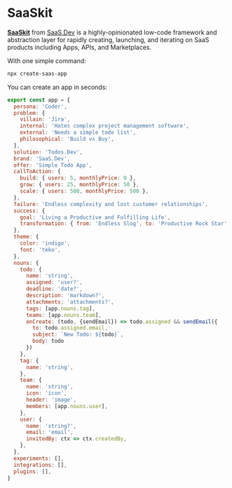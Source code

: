 # SaaSkit 

**[SaaSkit](https://saaskit.js.org)** from [SaaS.Dev](https://saas.dev) is a highly-opinionated low-code framework and abstraction layer for rapidly 
creating, launching, and iterating on SaaS products including Apps, APIs, and Marketplaces.

With one simple command:

```bash
npx create-saas-app
```

You can create an app in seconds:

```javascript
export const app = {
  persona: 'Coder',
  problem: {
    villain: 'Jira',
    internal: 'Hates complex project management software',
    external: 'Needs a simple todo list',
    philosophical: 'Build vs Buy',
  },
  solution: 'Todos.Dev',
  brand: 'SaaS.Dev',
  offer: 'Simple Todo App',
  callToAction: {
    build: { users: 5, monthlyPrice: 0 },
    grow: { users: 25, monthlyPrice: 50 },
    scale: { users: 500, monthlyPrice: 500 },
  },
  failure: 'Endless complexity and lost customer relationships',
  success: {
    goal: 'Living a Productive and Fulfilling Life',
    transformation: { from: 'Endless Slog', to: 'Productive Rock Star' }
  },
  theme: {
    color: 'indigo',
    font: 'teko',
  },
  nouns: {
    todo: {
      name: 'string',
      assigned: 'user?',
      deadline: 'date?',
      description: 'markdown?',
      attachments: 'attachments?',
      tags: [app.nouns.tag],
      teams: [app.nouns.team],
      onCreate: (todo, {sendEmail}) => todo.assigned && sendEmail({
        to: todo.assigned.email,
        subject: `New Todo: ${todo}`,
        body: todo
      })
    },
    tag: {
      name: 'string',
    },
    team: {
      name: 'string',
      icon: 'icon',
      header: 'image',
      members: [app.nouns.user],
    },
    user: {
      name: 'string?',
      email: 'email',
      invitedBy: ctx => ctx.createdBy,
    },
  },
  experiments: [],
  integrations: [],
  plugins: [],
}

```

